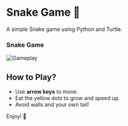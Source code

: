 # Snake Game 🐍  

A simple Snake game using Python and Turtle.

### Snake Game
![Gameplay](assets/game.gif)

## How to Play?  
- Use **arrow keys** to move.  
- Eat the yellow dots to grow and speed up.  
- Avoid walls and your own tail!  


Enjoy! 🚀
